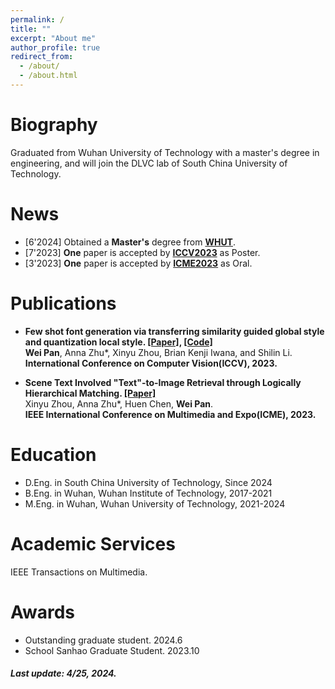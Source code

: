```yaml
---
permalink: /
title: ""
excerpt: "About me"
author_profile: true
redirect_from: 
  - /about/
  - /about.html
---
```


# Biography
Graduated from Wuhan University of Technology with a master's degree in engineering, and will join the DLVC lab of South China University of Technology.


# News

* [6'2024] Obtained a **Master's** degree from [**WHUT**](https://www.whut.edu.cn/). 
* [7'2023] **One** paper is accepted by [**ICCV2023**](https://iccv2023.thecvf.com/) as Poster.  
* [3'2023] **One** paper is accepted by [**ICME2023**](https://www.2023.ieeeicme.org/) as Oral.



# Publications

* **Few shot font generation via transferring similarity guided global style and quantization local style. [[Paper]](https://openaccess.thecvf.com/content/ICCV2023/html/Pan_Few_Shot_Font_Generation_Via_Transferring_Similarity_Guided_Global_Style_ICCV_2023_paper.html), [[Code]](https://github.com/awei669/VQ-Font)**  
  **Wei Pan**, Anna Zhu*, Xinyu Zhou, Brian Kenji Iwana, and Shilin Li.  
  **International Conference on Computer Vision(ICCV), 2023.**  

* **Scene Text Involved "Text"-to-Image Retrieval through Logically Hierarchical Matching. [[Paper]](https://ieeexplore.ieee.org/abstract/document/10219982)**  
  Xinyu Zhou, Anna Zhu*, Huen Chen, **Wei Pan**.  
  **IEEE International Conference on Multimedia and Expo(ICME), 2023.**  



# Education

* D.Eng. in South China University of Technology, Since 2024
* B.Eng. in Wuhan, Wuhan Institute of Technology, 2017-2021
* M.Eng. in Wuhan, Wuhan University of Technology, 2021-2024

# Academic Services

IEEE Transactions on Multimedia. 

# Awards

* Outstanding graduate student. 2024.6
* School Sanhao Graduate Student. 2023.10



##### Last update: 4/25, 2024.


